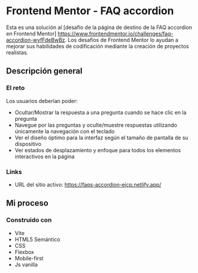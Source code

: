 # Frontend Mentor - FAQ accordion

Esta es una solución al [desafío de la página de destino de la FAQ accordion en Frontend Mentor] https://www.frontendmentor.io/challenges/faq-accordion-wyfFdeBwBz. Los desafíos de Frontend Mentor lo ayudan a mejorar sus habilidades de codificación mediante la creación de proyectos realistas.


## Descripción general

### El reto

Los usuarios deberían poder:

- Ocultar/Mostrar la respuesta a una pregunta cuando se hace clic en la pregunta
- Navegue por las preguntas y oculte/muestre respuestas utilizando únicamente la navegación con el teclado
- Ver el diseño óptimo para la interfaz según el tamaño de pantalla de su dispositivo
- Ver estados de desplazamiento y enfoque para todos los elementos interactivos en la página

### Links

- URL del sitio activo: https://faqs-accordion-ejcp.netlify.app/

## Mi proceso

### Construido con

- Vite
- HTML5 Semántico 
- CSS 
- Flexbox
- Mobile-first
- Js vanilla

